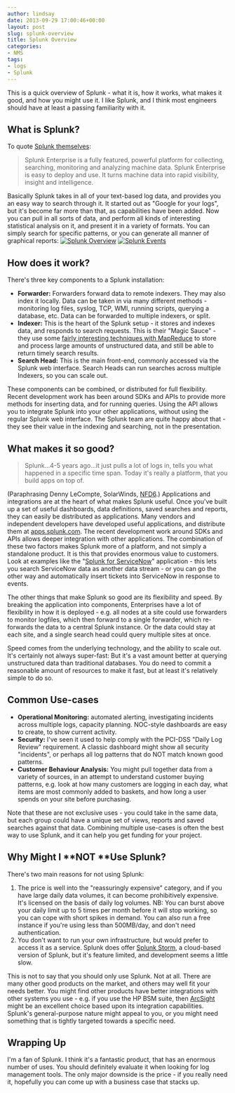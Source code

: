 ```yaml
---
author: lindsay
date: 2013-09-29 17:00:46+00:00
layout: post
slug: splunk-overview
title: Splunk Overview
categories:
- NMS
tags:
- logs
- Splunk
---
```


This is a quick overview of Splunk - what it is, how it works, what makes it good, and how you might use it. I like Splunk, and I think most engineers should have at least a passing familiarity with it.

## What is Splunk?

To quote [Splunk themselves](http://www.splunk.com/product):

> Splunk Enterprise is a fully featured, powerful platform for collecting, searching, monitoring and analyzing machine data. Splunk Enterprise is easy to deploy and use. It turns machine data into rapid visibility, insight and intelligence.

Basically Splunk takes in all of your text-based log data, and provides you an easy way to search through it. It started out as "Google for your logs", but it's become far more than that, as capabilities have been added. Now you can pull in all sorts of data, and perform all kinds of interesting statistical analysis on it, and present it in a variety of formats. You can simply search for specific patterns, or you can generate all manner of graphical reports:
[![Splunk Overview](https://www.splunk.com/content/dam/splunk2/images/products/product-tour/splunk-enterprise/tour-search-investigate.png)](https://www.splunk.com/en_us/products/splunk-enterprise.html)
[![Splunk Events](https://www.splunk.com/content/dam/splunk2/images/products/product-tour/splunk-enterprise/05-correlate-complex-events-product-tour.png)](https://www.splunk.com/en_us/products/splunk-enterprise.html)

## How does it work?

There's three key components to a Splunk installation:

* **Forwarder:** Forwarders forward data to remote indexers. They may also index it locally. Data can be taken in via many different methods - monitoring log files, syslog, TCP, WMI, running scripts, querying a database, etc. Data can be forwarded to multiple indexers, or split.
* **Indexer:** This is the heart of the Splunk setup - it stores and indexes data, and responds to search requests. This is their "Magic Sauce" - they use some [fairly interesting techniques with MapReduce](http://www.splunk.com/web_assets/pdfs/secure/Splunk_and_MapReduce.pdf) to store and process large amounts of unstructured data, and still be able to return timely search results.
* **Search Head:** This is the main front-end, commonly accessed via the Splunk web interface. Search Heads can run searches across multiple Indexers, so you can scale out.

These components can be combined, or distributed for full flexibility. Recent development work has been around SDKs and APIs to provide more methods for inserting data, and for running queries. Using the API allows you to integrate Splunk into your other applications, without using the regular Splunk web interface. The Splunk team are quite happy about that - they see their value in the indexing and searching, not in the presentation.

## What makes it so good?

> Splunk...4-5 years ago...it just pulls a lot of logs in, tells you what happened in a specific time span. Today it's really a platform, that you build apps on top of.

(Paraphrasing Denny LeCompte, SolarWinds, [NFD6](http://techfieldday.com/appearance/solarwinds-presents-at-networking-field-day-6/).)
Applications and integrations are at the heart of what makes Splunk useful. Once you've built up a set of useful dashboards, data definitions, saved searches and reports, they can easily be distributed as applications. Many vendors and independent developers have developed useful applications, and distribute them at [apps.splunk.com](http://apps.splunk.com). The recent development work around SDKs and APIs allows deeper integration with other applications. The combination of these two factors makes Splunk more of a platform, and not simply a standalone product. It is this that provides enormous value to customers. Look at examples like the "[Splunk for ServiceNow](http://apps.splunk.com/app/1228)" application - this lets you search ServiceNow data as another data stream - or you can go the other way and automatically insert tickets into ServiceNow in response to events.

The other things that make Splunk so good are its flexibility and speed. By breaking the application into components, Enterprises have a lot of flexibility in how it is deployed - e.g. all nodes at a site could use forwarders to monitor logfiles, which then forward to a single forwarder, which re-forwards the data to a central Splunk instance. Or the data could stay at each site, and a single search head could query multiple sites at once.

Speed comes from the underlying technology, and the ability to scale out. It's certainly not always super-fast: But it's a vast amount better at querying unstructured data than traditional databases. You do need to commit a reasonable amount of resources to make it fast, but at least it's relatively simple to do so.

## Common Use-cases

* **Operational Monitoring:** automated alerting, investigating incidents across multiple logs, capacity planning. NOC-style dashboards are easy to create, to show current activity.
* **Security:** I've seen it used to help comply with the PCI-DSS "Daily Log Review" requirement. A classic dashboard might show all security "incidents", or perhaps all log patterns that do NOT match known good patterns.
* **Customer Behaviour Analysis:** You might pull together data from a variety of sources, in an attempt to understand customer buying patterns, e.g. look at how many customers are logging in each day, what items are most commonly added to baskets, and how long a user spends on your site before purchasing.

Note that these are not exclusive uses - you could take in the same data, but each group could have a unique set of views, reports and saved searches against that data. Combining multiple use-cases is often the best way to use Splunk, and it can help you get funding for your project.

## Why Might I **NOT **Use Splunk?

There's two main reasons for not using Splunk:

1. The price is well into the "reassuringly expensive" category, and if you have large daily data volumes, it can become prohibitively expensive. It's licensed on the basis of daily log volumes. NB: You can burst above your daily limit up to 5 times per month before it will stop working, so you can cope with short spikes in demand. You can also run a free instance if you're using less than 500MB/day, and don't need authentication.
2. You don't want to run your own infrastructure, but would prefer to access it as a service. Splunk does offer [Splunk Storm,](http://www.splunkstorm.com/) a cloud-based version of Splunk, but it's feature limited, and development seems a little slow.

This is not to say that you should only use Splunk. Not at all. There are many other good products on the market, and others may well fit your needs better. You might find other products have better integrations with other systems you use - e.g. if you use the HP BSM suite, then [ArcSight](http://www8.hp.com/us/en/software-solutions/software.html?compURI=1340712#.UjQpqWRgZVc) might be an excellent choice based upon its integration capabilities. Splunk's general-purpose nature might appeal to you, or you might need something that is tightly targeted towards a specific need.

## Wrapping Up

I'm a fan of Splunk. I think it's a fantastic product, that has an enormous number of uses. You should definitely evaluate it when looking for log management tools. The only major downside is the price - if you really need it, hopefully you can come up with a business case that stacks up.
